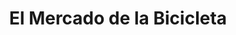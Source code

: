 ---
title: "El Mercado de la Bicicleta"
url: /ciudad-autonoma-de-buenos-aires/el-mercado-de-la-bicicleta/
shop: bicicleta
---